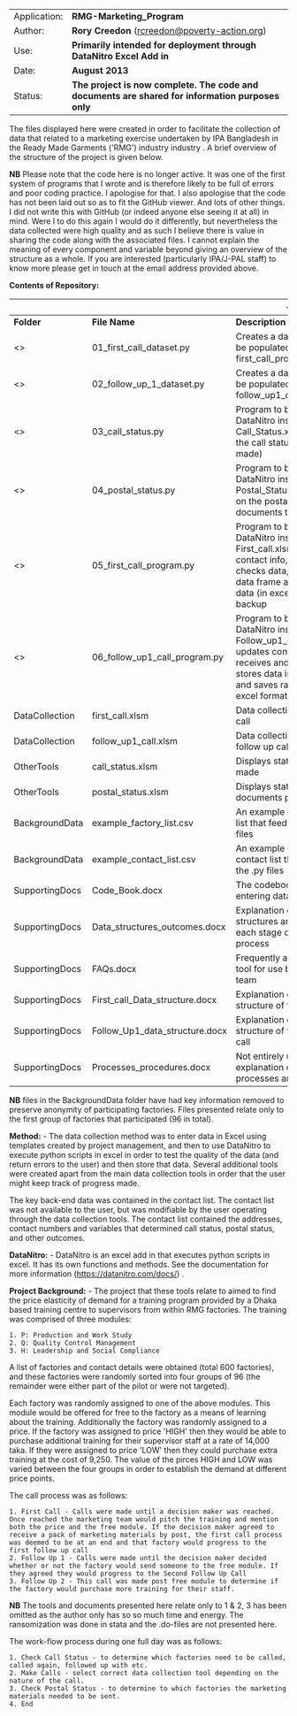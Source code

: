 |     |     |
| --- | --- |
| Application: | **RMG-Marketing_Program** |
| Author:      | **Rory Creedon** (rcreedon@poverty-action.org) |
| Use:         | **Primarily intended for deployment through DataNitro Excel Add in** |
| Date:		   | **August 2013** |
| Status:	   | **The project is now complete. The code and documents are shared for information purposes only** |

The files displayed here were created in order to facilitate the collection of data that related to a marketing exercise undertaken by IPA Bangladesh in the Ready Made Garments ('RMG') industry industry . A brief overview of the structure of the project is given below.

**NB** Please note that the code here is no longer active. It was one of the first system of programs that I wrote and is therefore likely to be full of errors and poor coding practice. I apologise for that. I also apologise that the code has not been laid out so as to fit the GitHub viewer. And lots of other things. I did not write this with GitHub (or indeed anyone else seeing it at all) in mind. Were I to do this again I would do it differently, but nevertheless the data collected were high quality and as such I believe there is value in sharing the code along with the associated files. I cannot explain the meaning of every component and variable beyond giving an overview of the structure as a whole. If you are interested (particularly IPA/J-PAL staff) to know more please get in touch at the email address provided above.

**Contents of Repository:**
	
|     |     | --- |
| --- | --- | --- |
| **Folder**   		| **File Name** 					| **Description**|
| <>		   		| 01_first_call_dataset.py			| Creates a data set that will be populated by the first_call_program.py |
| <>           		| 02_follow_up_1_dataset.py			| Creates a data set that will be populated by the follow_up1_call_program.py |
| <>		   		| 03_call_status.py					| Program to be run in DataNitro inside Call_Status.xlsm; checks on the call status (i.e. progress made) |
| <>		   		| 04_postal_status.py				| Program to be run in DataNitro inside Postal_Status.xlsm; checks on the postal status of documents to be sent |
| <>           		| 05_first_call_program.py			| Program to be run in DataNitro inside First_call.xlsm; updates contact info, receives and checks data, stores data in data frame and saves raw data (in excel format) as backup|
| <>		   		| 06_follow_up1_call_program.py		| Program to be run in DataNitro inside Follow_up1_call.xlsm; updates contact info, receives and checks data, stores data in data frame and saves raw data (in excel format) as backup |
| DataCollection	| first_call.xlsm					| Data collection tool for first call |
| DataCollection	| follow_up1_call.xlsm				| Data collection tool for first follow up call |
| OtherTools		| call_status.xlsm					| Displays status of calls made |
| OtherTools		| postal_status.xlsm				| Displays status of documents posted |
| BackgroundData	| example_factory_list.csv			| An example of the factory list that feeds into the .py files |
| BackgroundData	| example_contact_list.csv			| An example of a factory contact list that feeds into the .py files |
| SupportingDocs	| Code_Book.docx					| The codebook used when entering data |
| SupportingDocs	| Data_structures_outcomes.docx		| Explanation of general data structures and outcomes at each stage of the call process |
| SupportingDocs	| FAQs.docx							| Frequently asked questions tool for use by marketing team |	
| SupportingDocs	| First_call_Data_structure.docx	| Explanation of data structure	of first call |
| SupportingDocs	| Follow_Up1_data_structure.docx	| Explanation of data structure of first follow up call |
| SupportingDocs	| Processes_procedures.docx			| Not entirely up to date explanation of the project processes and procedures |

**NB** files in the BackgroundData folder have had key information removed to preserve anonymity of participating factories. Files presented relate only to the first group of factories that participated (96 in total).
	
**Method:** - The data collection method was to enter data in Excel using templates created by project management, and then to use DataNitro to execute python scripts in excel in order to test the quality of the data (and return errors to the user) and then store that data. Several additional tools were created apart from the main data collection tools in order that the user might keep track of progress made.

The key back-end data was contained in the contact list. The contact list was not available to the user, but was modifiable by the user operating through the data collection tools. The contact list contained the addresses, contact numbers and variables that determined call status, postal status, and other outcomes. 

**DataNitro:** - DataNitro is an excel add in that executes python scripts in excel. It has its own functions and methods. See the documentation for more information (https://datanitro.com/docs/) . 

**Project Background:** - The project that these tools relate to aimed to find the price elasticity of demand for a training program provided by a Dhaka based training centre to supervisors from within RMG factories. The training was comprised of three modules:
	
	1. P: Production and Work Study
	2. Q: Quality Control Management 
	3. H: Leadership and Social Compliance
	
A list of factories and contact details were obtained (total 600 factories), and these factories were randomly sorted into four groups of 96 (the remainder were either part of the pilot or were not targeted).

Each factory was randomly assigned to one of the above modules. This module would be offered for free to the factory as a means of learning about the training. Additionally the factory was randomly assigned to a price. If the factory was assigned to price 'HIGH' then they would be able to purchase additional training for their supervisor staff at a rate of 14,000 taka. If they were assigned to price 'LOW' then they could purchase extra training at the cost of 9,250. The value of the pirces HIGH and LOW was varied between the four groups in order to establish the demand at different price points. 

The call process was as follows:

	1. First Call - Calls were made until a decision maker was reached. Once reached the marketing team would pitch the training and mention both the price and the free module. If the decision maker agreed to receive a pack of marketing materials by post, the first call process was deemed to be at an end and that factory would progress to the first follow up call
	2. Follow Up 1 - Calls were made until the decision maker decided whether or not the factory would send someone to the free module. If they agreed they would progress to the Second Follow Up Call
	3. Follow Up 2 - This call was made post free module to determine if the factory would purchase more training for their staff. 

**NB** The tools and documents presented here relate only to 1 & 2, 3 has been omitted as the author only has so so much time and energy. The ransomization was done in stata and the .do-files are not presented here. 

The work-flow process during one full day was as follows:
	
	1. Check Call Status - to determine which factories need to be called, called again, followed up with etc. 
	2. Make Calls - select correct data collection tool depending on the nature of the call. 
	3. Check Postal Status - to determine to which factories the marketing materials needed to be sent. 
	4. End
